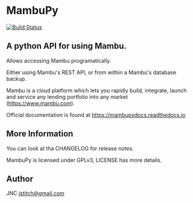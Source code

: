 MambuPy
=======

[![Build Status](https://travis-ci.org/jstitch/MambuPy.svg?branch=master)](https://travis-ci.org/jstitch/MambuPy)


A python API for using Mambu.
-----------------------------

Allows accessing Mambu programatically.

Either using Mambu's REST API, or from within a Mambu's database
backup.

Mambu is a cloud platform which lets you rapidly build, integrate,
launch and service any lending portfolio into any market
(https://www.mambu.com).

Official documentation is found at https://mambupydocs.readthedocs.io


More Information
----------------

You can look at tha CHANGELOG for release notes.

MambuPy is licensed under GPLv3, LICENSE has more details.


Author
------

JNC
jstitch@gmail.com
